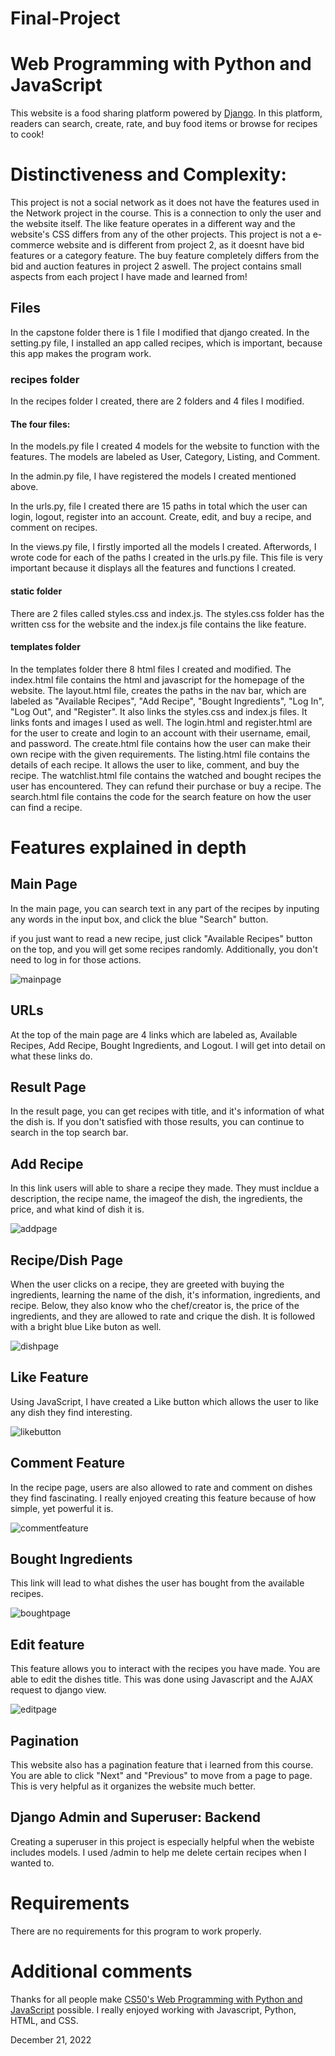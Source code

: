 # Final-Project

# Web Programming with Python and JavaScript

This website is a food sharing platform powered by [Django](https://www.djangoproject.com/). In this platform, readers can search, create, rate, and buy food items or browse for recipes to cook!

# Distinctiveness and Complexity:

This project is not a social network as it does not have the features used in the Network project in the course. This is a connection to only the user and the website itself. The like feature operates in a different way and the website's CSS differs from any of the other projects.
This project is not a e-commerce website and is different from project 2, as it doesnt have bid features or a category feature. The buy feature completely differs from the bid and auction features in project 2 aswell. The project contains small aspects from each project I have made and learned from!

## Files

In the capstone folder there is 1 file I modified that django created. In the setting.py file, I installed an app called recipes, which is important, because this app makes the program work.

### recipes folder

In the recipes folder I created, there are 2 folders and 4 files I modified.

#### The four files:

In the models.py file I created 4 models for the website to function with the features. The models are labeled as User, Category, Listing, and Comment.

In the admin.py file, I have registered the models I created mentioned above.

In the urls.py, file I created there are 15 paths in total which the user can login, logout, register into an account. Create, edit, and buy a recipe, and comment on recipes.

In the views.py file, I firstly imported all the models I created. Afterwords, I wrote code for each of the paths I created in the urls.py file. This file is very important because it displays all the features and functions I created. 

#### static folder

There are 2 files called styles.css and index.js. The styles.css folder has the written css for the website and the index.js file contains the like feature.

#### templates folder

In the templates folder there 8 html files I created and modified. The index.html file contains the html and javascript for the homepage of the website. The layout.html file, creates the paths in the nav bar, which are labeled as "Available Recipes", "Add Recipe", "Bought Ingredients", "Log In", "Log Out", and "Register". It also links the styles.css and index.js files. It links fonts and images I used as well. The login.html and register.html are for the user to create and login to an account with their username, email, and password. The create.html file contains how the user can make their own recipe with the given requirements. The listing.html file contains the details of each recipe. It allows the user to like, comment, and buy the recipe. The watchlist.html file contains the watched and bought recipes the user has encountered. They can refund their purchase or buy a recipe. The search.html file contains the code for the search feature on how the user can find a recipe.


# Features explained in depth

## Main Page

In the main page, you can search text in any part of the recipes by inputing any words in the input box, and click the blue "Search" button.

if you just want to read a new recipe, just click "Available Recipes" button on the top, and you will get some recipes randomly. Additionally, you don't need to log in for those actions.

![mainpage](https://user-images.githubusercontent.com/97413501/209048132-1aae4c93-bd34-458a-89f9-bcb8f1bf530b.png)

## URLs

At the top of the main page are 4 links which are labeled as, Available Recipes, Add Recipe, Bought Ingredients, and Logout.
I will get into detail on what these links do.

## Result Page

In the result page, you can get recipes with title, and it's information of what the dish is. If you don't satisfied with those results, you can continue to search in the top search bar.

## Add Recipe

In this link users will able to share a recipe they made. They must incldue a description, the recipe name, the imageof the dish, the ingredients, the price, and what kind of dish it is.

![addpage](https://user-images.githubusercontent.com/97413501/209049269-8f29c653-1d18-4e63-a705-ec9302a09a94.png)

## Recipe/Dish Page

When the user clicks on a recipe, they are greeted with buying the ingredients, learning the name of the dish, it's information, ingredients, and recipe. Below, they also know who the chef/creator is, the price of the ingredients, and they are allowed to rate and crique the dish. It is followed with a bright blue Like buton as well.

![dishpage](https://user-images.githubusercontent.com/97413501/209048830-e63e8484-f724-4fe9-aa79-5493a327b4b1.png)

## Like Feature

Using JavaScript, I have created a Like button which allows the user to like any dish they find interesting.

![likebutton](https://user-images.githubusercontent.com/97413501/209050153-fddc69dd-7d73-4a6f-bdf5-2ee9d095929e.png)

## Comment Feature

In the recipe page, users are also allowed to rate and comment on dishes they find fascinating. I really enjoyed creating this feature because of how simple, yet powerful it is.

![commentfeature](https://user-images.githubusercontent.com/97413501/209050372-10e8a9c8-ce45-4b73-a645-3f0a3d12c125.png)

## Bought Ingredients

This link will lead to what dishes the user has bought from the available recipes.

![boughtpage](https://user-images.githubusercontent.com/97413501/209050520-8f498193-2f5d-45d7-a903-bb8566b5f13b.png)

## Edit feature

This feature allows you to interact with the recipes you have made. You are able to edit the dishes title. This was done using Javascript and the AJAX request to django view.

![editpage](https://user-images.githubusercontent.com/97413501/209049850-ac237df2-801a-470f-9242-bd0842610980.png)

## Pagination

This website also has a pagination feature that i learned from this course. You are able to click "Next" and "Previous" to move from a page to page. This is very helpful as it organizes the website much better. 

## Django Admin and Superuser: Backend

Creating a superuser in this project is especially helpful when the webiste includes models. I used /admin to help me delete certain recipes when I wanted to.

# Requirements
There are no requirements for this program to work properly.

# Additional comments

Thanks for all people make [CS50's Web Programming with Python and JavaScript](https://www.edx.org/course/cs50s-web-programming-with-python-and-javascript) possible. I really enjoyed working with Javascript, Python, HTML, and CSS.

December 21, 2022



 











